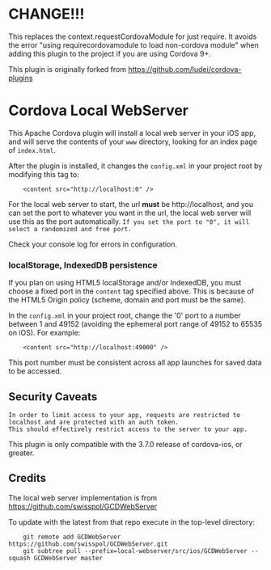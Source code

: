 # CHANGE!!!

This replaces the context.requestCordovaModule for just require.
It avoids the error "using requirecordovamodule to load non-cordova module" when adding this plugin to the project if you are using Cordova 9+.

This plugin is originally forked from https://github.com/ludei/cordova-plugins


# Cordova Local WebServer

This Apache Cordova plugin will install a local web server in your iOS app, and will serve the contents of your `www` directory, looking for an index page of `index.html`.

After the plugin is installed, it changes the `config.xml` in your project root by modifying this tag to:
    
        <content src="http://localhost:0" />
    
For the local web server to start, the url **must** be http://localhost, and you can set the port to whatever you want in the url, the local web server will use this as the port automatically. `If you set the port to "0", it will select a randomized and free port.`
    
Check your console log for errors in configuration. 

### localStorage, IndexedDB persistence

If you plan on using HTML5 localStorage and/or IndexedDB, you must choose a fixed port in the `content` tag specified above. This is because of the HTML5 Origin policy (scheme, domain and port must be the same).

In the `config.xml` in your project root, change the '0' port to a number between 1 and 49152 (avoiding the ephemeral port range of 49152 to 65535 on iOS). For example:
    
        <content src="http://localhost:49000" />
    

This port number must be consistent across all app launches for saved data to be accessed.


## Security Caveats

    In order to limit access to your app, requests are restricted to localhost and are protected with an auth token.
    This should effectively restrict access to the server to your app.
    
This plugin is only compatible with the 3.7.0 release of cordova-ios, or greater.
    

## Credits

The local web server implementation is from https://github.com/swisspol/GCDWebServer

To update with the latest from that repo execute in the top-level directory:

        git remote add GCDWebServer https://github.com/swisspol/GCDWebServer.git
        git subtree pull --prefix=local-webserver/src/ios/GCDWebServer --squash GCDWebServer master
